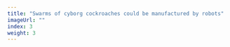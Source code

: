 ```yaml
---
title: "Swarms of cyborg cockroaches could be manufactured by robots"
imageUrl: ""
index: 3
weight: 3
---
```

